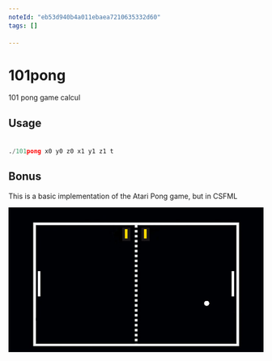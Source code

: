 ```yaml
---
noteId: "eb53d940b4a011ebaea7210635332d60"
tags: []

---
```


# 101pong

101 pong game calcul

## Usage

```python

./101pong x0 y0 z0 x1 y1 z1 t
```

## Bonus

This is a basic implementation of the Atari Pong game, but in CSFML

![Screenshot](bonus/template/exemple.jpg)